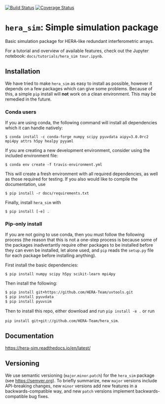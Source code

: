[![Build Status](https://travis-ci.org/HERA-Team/hera_sim.svg?branch=master)](https://travis-ci.org/HERA-Team/hera_sim)
[![Coverage Status](https://coveralls.io/repos/github/HERA-Team/hera_sim/badge.svg?branch=master)](https://coveralls.io/github/HERA-Team/hera_sim?branch=master)

# `hera_sim`: Simple simulation package


Basic simulation package for HERA-like redundant interferometric 
arrays. 

For a tutorial and overview of available features, check out the 
Jupyter notebook: `docs/tutorials/hera_sim tour.ipynb`.

## Installation

We have tried to make `hera_sim` as easy to install as possible, however it depends
on a few packages which can give some problems. Because of this, a simple 
``pip`` install will **not** work on a clean environment. This may be remedied in the 
future.

### Conda users
If you are using conda, the following command will install all dependencies which it
can handle natively:

``$ conda install -c conda-forge numpy scipy pyuvdata aipy=3.0.0rc2 mpi4py attrs h5py healpy pyyaml``

If you are creating a new development environment, consider using the included environment
file:

``$ conda env create -f travis-environment.yml``

This will create a fresh environment with all required dependencies, as well as those
required for testing. If you also would like to compile the documentation, use

``$ pip install -r docs/requirements.txt``

Finally, install `hera_sim` with

``$ pip install [-e] .``


### Pip-only install
If you are not going to use conda, then you must follow the following process (the reason
that this is not a one-step process is because some of the packages inadvertantly require
other packages to be installed before they can even be installed, let alone used, and ``pip``
reads the ``setup.py`` file for each package before installing anything).

First install the basic dependencies:

``$ pip install numpy scipy h5py scikit-learn mpi4py``

Then install the following:

```bash
$ pip install git+https://github.com/HERA-Team/uvtools.git
$ pip install pyuvdata
$ pip install pyuvsim
```

Then to install this repo, either download and run ``pip install -e .`` or
run 

``pip install git+git://github.com/HERA-Team/hera_sim``.

## Documentation
https://hera-sim.readthedocs.io/en/latest/

## Versioning
We use semantic versioning (`major`.`minor`.`patch`) for the `hera_sim` package (see 
https://semver.org). To briefly summarize, new `major` versions include API-breaking changes, new `minor` versions add new features in a backwards-compatible way, and new `patch` versions implement backwards-compatible bug fixes.

